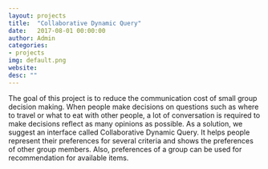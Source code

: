 ```yaml
---
layout: projects
title:  "Collaborative Dynamic Query"
date:   2017-08-01 00:00:00
author: Admin
categories:
- projects
img: default.png
website:
desc: ""
---
```


The goal of this project is to reduce the communication cost of small group decision making. When people make decisions on questions such as where to travel or what to eat with other people, a lot of conversation is required to make decisions reflect as many opinions as possible. As a solution, we suggest an interface called Collaborative Dynamic Query. It helps people represent their preferences for several criteria and shows the preferences of other group members. Also, preferences of a group can be used for recommendation for available items.